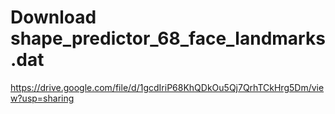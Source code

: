 # Download shape_predictor_68_face_landmarks.dat
https://drive.google.com/file/d/1gcdIriP68KhQDkOu5Qj7QrhTCkHrg5Dm/view?usp=sharing
